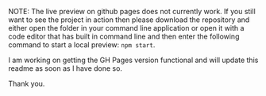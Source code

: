 NOTE: The live preview on github pages does not currently work. If you still want to see the project in action then please download the repository and either open the folder in your command line application or open  it with a code editor that has built in command line and then enter the following command to start a local preview: `npm start`.

I am working on getting the GH Pages version functional and will update this readme as soon as I have done so.

Thank you.
